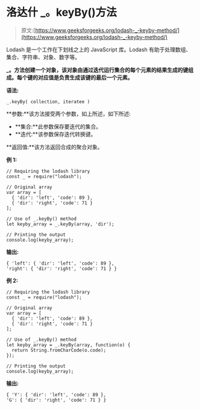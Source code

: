 # 洛达什 _。keyBy()方法

> 原文:[https://www.geeksforgeeks.org/lodash-_-keyby-method/](https://www.geeksforgeeks.org/lodash-_-keyby-method/)

Lodash 是一个工作在下划线之上的 JavaScript 库。Lodash 有助于处理数组、集合、字符串、对象、数字等。

**_。方法创建一个对象，该对象由通过迭代运行集合的每个元素的结果生成的键组成。每个键的对应值是负责生成该键的最后一个元素。**

**语法:**

```
_.keyBy( collection, iteratee )
```

**参数:**该方法接受两个参数，如上所述，如下所述:

*   **集合:**此参数保存要迭代的集合。
*   **迭代:**该参数保存迭代转换键。

**返回值:**该方法返回合成的聚合对象。

**例 1:**

```
// Requiring the lodash library 
const _ = require("lodash"); 

// Original array 
var array = [
  { 'dir': 'left', 'code': 89 },
  { 'dir': 'right', 'code': 71 }
];

// Use of _.keyBy() method
let keyby_array = _.keyBy(array, 'dir');

// Printing the output 
console.log(keyby_array);
```

**输出:**

```
{ 'left': { 'dir': 'left', 'code': 89 }, 
'right': { 'dir': 'right', 'code': 71 } }
```

**例 2:**

```
// Requiring the lodash library 
const _ = require("lodash"); 

// Original array 
var array = [
  { 'dir': 'left', 'code': 89 },
  { 'dir': 'right', 'code': 71 }
];

// Use of _.keyBy() method
let keyby_array = _.keyBy(array, function(o) {
  return String.fromCharCode(o.code);
});

// Printing the output 
console.log(keyby_array);
```

**输出:**

```
{ 'Y': { 'dir': 'left', 'code': 89 }, 
'G': { 'dir': 'right', 'code': 71 } }
```